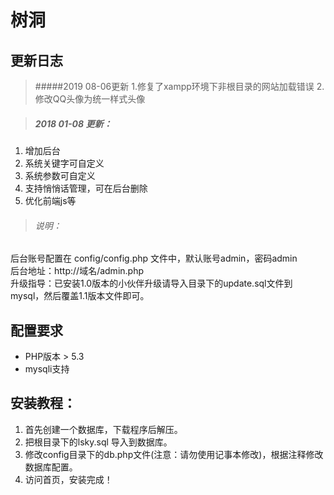 # 树洞

## 更新日志


>#####2019 08-06更新
1.修复了xampp环境下非根目录的网站加载错误
2.修改QQ头像为统一样式头像

> ##### 2018 01-08 更新：
1. 增加后台
2. 系统关键字可自定义
3. 系统参数可自定义
4. 支持悄悄话管理，可在后台删除
5. 优化前端js等

> ###### 说明：
后台账号配置在 config/config.php 文件中，默认账号admin，密码admin<br>
后台地址：http://域名/admin.php<br>
升级指导：已安装1.0版本的小伙伴升级请导入目录下的update.sql文件到mysql，然后覆盖1.1版本文件即可。<br>

## 配置要求
- PHP版本 > 5.3
- mysqli支持

## 安装教程：
1. 首先创建一个数据库，下载程序后解压。
2. 把根目录下的lsky.sql 导入到数据库。
3. 修改config目录下的db.php文件(注意：请勿使用记事本修改)，根据注释修改数据库配置。
4. 访问首页，安装完成！
